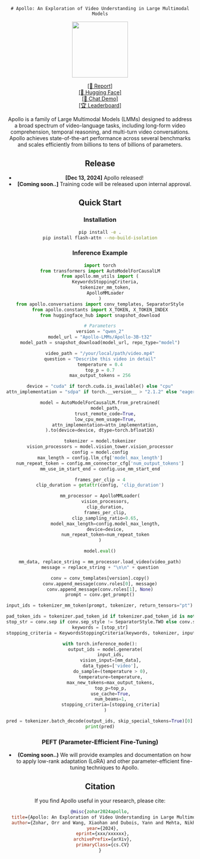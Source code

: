 <div align="center">

    # Apollo: An Exploration of Video Understanding in Large Multimodal Models

<p align="center">
    <img src="assets/icon.png" width="150" style="margin-bottom: 0.2;"/>
<p>



[\[📄 Report\]](https://arxiv.org/abs/XXXX.XXXXX)  
[\[🤗 Hugging Face\]](https://huggingface.co/Apollo-LMMs)  
[\[🤖 Chat Demo\]](https://huggingface.co/spaces/Apollo-LMMs/Apollo-3B)  
[\[🏆 Leaderboard\]](https://huggingface.co/spaces/Apollo-LMMs/ApolloBench)  




Apollo is a family of Large Multimodal Models (LMMs) designed to address a broad spectrum of video-language tasks, including long-form video comprehension, temporal reasoning, and multi-turn video conversations. Apollo achieves state-of-the-art performance across several benchmarks and scales efficiently from billions to tens of billions of parameters.

## Release
- **[Dec 13, 2024]** Apollo released!
- **[Coming soon..]** Training code will be released upon internal approval.

## Quick Start

### Installation

```bash
pip install -e .
pip install flash-attn --no-build-isolation
```

### Inference Example

```python
import torch
from transformers import AutoModelForCausalLM
from apollo.mm_utils import (
    KeywordsStoppingCriteria,
    tokenizer_mm_token,
    ApolloMMLoader
)
from apollo.conversations import conv_templates, SeparatorStyle
from apollo.constants import X_TOKEN, X_TOKEN_INDEX
from huggingface_hub import snapshot_download

# Parameters
version = "qwen_2"
model_url = "Apollo-LMMs/Apollo-3B-t32"
model_path = snapshot_download(model_url, repo_type="model")

video_path = "/your/local/path/video.mp4"
question = "Describe this video in detail"
temperature = 0.4
top_p = 0.7
max_output_tokens = 256

device = "cuda" if torch.cuda.is_available() else "cpu"
attn_implementation = "sdpa" if torch.__version__ > "2.1.2" else "eager"

model = AutoModelForCausalLM.from_pretrained(
    model_path,
    trust_remote_code=True,
    low_cpu_mem_usage=True,
    attn_implementation=attn_implementation,
).to(device=device, dtype=torch.bfloat16)

tokenizer = model.tokenizer
vision_processors = model.vision_tower.vision_processor
config = model.config
max_length = config.llm_cfg['model_max_length']
num_repeat_token = config.mm_connector_cfg['num_output_tokens']
mm_use_im_start_end = config.use_mm_start_end

frames_per_clip = 4
clip_duration = getattr(config, 'clip_duration')

mm_processor = ApolloMMLoader(
    vision_processors,
    clip_duration,
    frames_per_clip,
    clip_sampling_ratio=0.65,
    model_max_length=config.model_max_length,
    device=device,
    num_repeat_token=num_repeat_token
)

model.eval()

mm_data, replace_string = mm_processor.load_video(video_path)
message = replace_string + "\n\n" + question

conv = conv_templates[version].copy()
conv.append_message(conv.roles[0], message)
conv.append_message(conv.roles[1], None)
prompt = conv.get_prompt()

input_ids = tokenizer_mm_token(prompt, tokenizer, return_tensors="pt").unsqueeze(0).to(device)

pad_token_ids = tokenizer.pad_token_id if tokenizer.pad_token_id is not None else tokenizer.eos_token_id
stop_str = conv.sep if conv.sep_style != SeparatorStyle.TWO else conv.sep2
keywords = [stop_str]
stopping_criteria = KeywordsStoppingCriteria(keywords, tokenizer, input_ids)

with torch.inference_mode():
    output_ids = model.generate(
        input_ids,
        vision_input=[mm_data],
        data_types=['video'],
        do_sample=(temperature > 0),
        temperature=temperature,
        max_new_tokens=max_output_tokens,
        top_p=top_p,
        use_cache=True,
        num_beams=1,
        stopping_criteria=[stopping_criteria]
    )

pred = tokenizer.batch_decode(output_ids, skip_special_tokens=True)[0].strip()
print(pred)
```

### PEFT (Parameter-Efficient Fine-Tuning)
- **(Coming soon..)** We will provide examples and documentation on how to apply low-rank adaptation (LoRA) and other parameter-efficient fine-tuning techniques to Apollo.


## Citation

If you find Apollo useful in your research, please cite:
```bibtex
@misc{zohar2024apollo,
  title={Apollo: An Exploration of Video Understanding in Large Multimodal Models},
  author={Zohar, Orr and Wang, Xiaohan and Dubois, Yann and Mehta, Nikhil and Xiao, Tong and Hansen-Estruch, Philippe and Yu, Licheng and Wang, Xiaofang and Juefei-Xu, Felix and Zhang, Ning and Yeung-Levy, Serena and Xia, Xide},
  year={2024},
  eprint={xxx/xxxxxx},
  archivePrefix={arXiv},
  primaryClass={cs.CV}
}
```